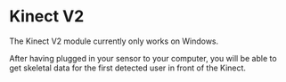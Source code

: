 # Kinect V2

The Kinect V2 module currently only works on Windows.

After having plugged in your sensor to your computer, you will be able to get skeletal data for the first detected user in front of the Kinect.

